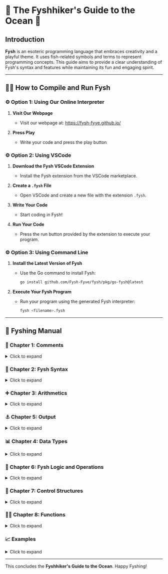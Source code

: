 # 🌊 The Fyshhiker's Guide to the Ocean 🐋 


## Introduction

**Fysh** is an esoteric programming language that embraces creativity and a playful theme. It uses fish-related symbols and terms to represent programming concepts. This guide aims to provide a clear understanding of Fysh's syntax and features while maintaining its fun and engaging spirit.

---

## 👩‍💻 How to Compile and Run Fysh

### ⚙️ Option 1: Using Our Online Interpreter
1. **Visit Our Webpage**
   - Visit our webpage at: https://fysh-fyve.github.io/

2. **Press Play**
   - Write your code and press the play button


### ⚙️ Option 2: Using VSCode

1. **Download the Fysh VSCode Extension**
   - Install the Fysh extension from the VSCode marketplace.

2. **Create a `.fysh` File**
   - Open VSCode and create a new file with the extension `.fysh`.

3. **Write Your Code**
   - Start coding in Fysh!

4. **Run Your Code**
   - Press the run button provided by the extension to execute your program.


### ⚙️ Option 3: Using Command Line
1. **Install the Latest Version of Fysh**
   - Use the Go command to install Fysh:

     ```bash
     go install github.com/Fysh-Fyve/fysh/pkg/go-fysh@latest
     ```

2. **Execute Your Fysh Program**
   - Run your program using the generated Fysh interpreter:

     ```bash
     fysh <filename>.fysh
     ```

---
## 🐙 Fyshing Manual

### 💬 Chapter 1: Comments

<details>
  <summary>Click to expand</summary>

#### 🔉 Single-line Comments

Single-line comments start with navigator fish `><//>`.

```fysh
><//> What's cookin' good lookin'?
```

#### 🔊 Multi-line Comments

For longer explanations, multiline comments are used. They are enclosed with
`></*>` and `<*\><`

```fysh
></*>
How to grill a Fysh:
1. Catch a Fysh
2. Grill the Fysh
3. Eat the Fysh
<*/><
```

</details>


### 🐠 Chapter 2: Fysh Syntax

<details>
  <summary>Click to expand</summary>

#### 🐟 Variables

In Fysh, variables are declared using the syntax `><variableName>`. Every line of Fysh code ends with a tilde `~`.

**Example:**
```fysh
><Steven> ~
```

#### 👉🏻 Assigning Values
Variables can be assigned values using either the `≈` or `=` operator.

**Example:**
`Steven` is assigned the value of `CoolFysh`:
```fysh
><Steven> ≈ ><CoolFysh> ~
```

#### 🔟 Binary Scales

A fysh's scales represents it's binary value `><})}>`:

- **Scales Representing Binary 1:** `{` and `}`
- **Scales Representing Binary 0:** `(` and `)`

> **Note:** The direction of the scales does not matter. `{` and `}` both represent binary `1`, and `(` and `)` both represent binary `0`.

**Example:**

Here we assign the binary value `0b101` (5 in decimal) to `Steven`:

```fysh
><steven> ≈ ><})}> ~ 
```

#### 👁️ Optional Visuals

`><})}>` is blind, but we can give it eyes... multiple eyes! 🐟👀
**Valid Eye Symbols:** `o`, `°`
> **Note:** This is completely optional. 

```fysh
><steven> ≈ ><})}°>   ~
><steven> ≈ ><{({°>   ~
><steven> ≈ ><{({o>   ~ 
><steven> ≈ ><{({°°>  ~
><steven> ≈ ><{({o°>  ~
><steven> ≈ ><}({°o°> ~
```
</details>

### ➕ Chapter 3: Arithmetics
<details>
  <summary>Click to expand</summary>

#### ➕ Addition
To add two fyshes, place variables or values next to each other. The value of a school of Fysh is the sum of each member. 

**Example:**
steven = 4 + 1 (binary: `0b100` + `0b001`)
```fysh
><steven> ≈ ><{((°> ><(({°> ~
```
In this example:

- `><{((°>` represents `0b100` (4)
- `><(({°>` represents `0b001` (1)
- `steven` is assigned `4 + 1 = 5`

#### ➖ Subtraction
Some fysh are negative and start to swim away. Fysh swimming to the left take away from the school's value.
> **Note:** Fysh swim to the left flips the sign of the fysh. So a negative variable swimming left will become positive.

**Example:**
steven = 7 - 2 (binary: `0b111` - `0b010`)
```fysh
><steven> ≈ ><{{{°> <°)})>< ~ 
```
#### ❤️ Multiplication
Fysh often get lonely. This loneliness causes fysh to meet new fysh and proliferate, quickly multiplying their numbers.
> **Note:** Every possible representation of a heart is valid for multiplication. If there's a heart that doesn't work, please let us know.

**Example:**
steven = 6 * 7 (binary: `0b110` * `0b111`)
```fysh
><steven> = ><{{(°> <3 ><{{{°> ~
><steven> ≈ ><{{(°> ♡ ><{{{°> ~
><steven> ≈ ><{{(°> 💘 ><{{{°> ~
```

#### 💔 Division
Not every fysh story is a happy one. At times, separation is inevitable, and their division breaks their hearts, causing their numbers to dwindle.
Division is represented by a broken heart `</3` or `💔`.

**Example:**
Steven = 25 / 5 (binary: `0b11001` / `0b101`)
```fysh
><steven> ≈ ><{{(({°> </3 ><{({°> ~
><steven> ≈ ><{{(({°> 💔 ><{({°> ~
```

#### 🎣 Fysh Bowls (Parentheses)

Fysh are often abducted and kept in small glass fysh bowls for the amusement of land-dwellers. These bowls are represented by `( )`.
This is used to group fysh together, allowing their operations to be performed first.

**Example:**
steven = 5 / (5 - 4) (binary: `0b101` / (`0b101` - `0b100`))
```fysh
><steven> ≈ ><{({°> 💔 ( ><{({°> <°}))>< ) ~
```


#### 📈 Increment
  As life goes on, we learn from our mistakes and improve.
  Steven’s self help journey allowed them to grow an extra tail, incrementing
  their value by 1.

**Example:**
steven = steven + 1
```fysh
>><steven> ~
```

#### 📉 Decrement
  Sometimes we feel like a fyshup, a failure. And that's ok, it’s
  a part of being fysh. However for some fysh, this feeling is too much to
  handle and is internalized. They haven’t received the emotional support they
  need and have gone on a downward spiral, causing them to feel worthless. They
  begin to retreat and try to swim away in the opposite direction causing their
  value to decrement by 1.

**Example:**
steven = steven - 1
```fysh
<steven><< ~
```

#### 🍢 Random Number Generation
The random number generator is represented with a grilled fysh. It generates a random signed 32-bit number that determines the doneness of the fysh.

**Example:**
```fysh
><####> ~
```

</details>

### ⚓ Chapter 5: Output

<details>
  <summary>Click to expand</summary>

#### ⛓️ Output Value

To output the value of a variable, use an anchor `(+o` or `⚓`.



**Example:**
Output the value of `Steven`:
```fysh
(+o ><{({°> ~
```

</details>


### 📊 Chapter 4: Data Types

<details>
  <summary>Click to expand</summary>

#### 📏 Integers
  Fysh with binary scales `><})}>` are integers.

**Example:**
Steven = 5 (binary: `0b101`)
```fysh
><steven> ≈ ><{({°> ~
```

#### 🦴 Floats with One Bone
  Some people like to play with their food, so they pick away at steven, leaving only a fraction of them behind. This exposes the bones (`-`) of the fysh. Bones help to separate the integer and decimal parts of the fysh.

**Example:**
```fysh
><steven> ≈ ><{{{-{({°> ~
```
Explanation:

- `><{{{-` represents the integer part `7` (binary: `0b111`)
- `-{({°>` represents the fractional part `0.5` (binary: `0b101`)
- Steven's value is `7 + 0.5 = 7.5`.

#### 🦴🦴🦴 Floats with Multiple Bones
When multiple bones are present, the additonal values are added at the end of the decimal part. Steven's value is `2 + 0.15 + 0.005 = 15.155`.

**Example:**
```fysh
><steven> ≈ ><{(-{{{{-{{{°> ~
```
Explanation:

- `><{(-` represents the integer part `2` (binary: `0b10`)
- `-{{{{-` represents the fractional part `0.15` (binary: `0b1111`)
- `-{{{°>` represents the additional fractional part `0.007` (binary: `0b111`)
- steven's value is `2 + 0.15 + 0.007 = 2.157`.

#### 🫧 Bubbles (Strings)
Fysh blow bubbles, and these bubbles can be used to represent strings. 
Bubble strings are enclosed in `🫧` or `*`.

**Example:**
```fysh
><steven> ≈ 🫧Hello, World!🫧 ~
><steven> = *Hello, World!* ~
```

#### 📦 Arrays and Traversal
Arrays are represented by a fysh tank `[ ]`. Each item is separated
  by fysh food `-`.

**Example:**
steven = [6,2] (binary: `[0b110, 0b010]`)
```fysh
><steven> ≈ [><{{(°> - ><({(°>] ~
```

  To access array elements, use the array variable followed by `[index]`.
> **Note:** Array indexes start at 0.

**Example:**
steven[1] (accessing the second element of steven)
```fysh
><steven>[><(({°>] ~
```
</details>

### 🧠 Chapter 6: Fysh Logic and Operations

<details>
  <summary>Click to expand</summary>

#### 🐸 Tadpoles

The greater than and less than operations are represented by tadpoles `~o` and `o~`. Tadpoles swim towards the bigger Fysh, indicating the direction of the comparison.

**Example:**
```fysh
><//> Greater/Less than
><steven> o~ ><{({°> ~    ><//> Steven > 1
><steven> ~o ><{{{°> ~    ><//> Steven < 7

><//> Greater/Less than or equal to (replace ~ with ≈ or =)
><steven> o≈ ><{({°> ~    ><//> Steven >= 1
><steven> =o ><{{{°> ~    ><//> Steven <= 7
```

#### 🤔 Logical Operations

Fysh supports standard logical operations:

- **AND**: `&&`
- **OR**: `||`
- **NOT**: `!!`

**Example:**
```fysh
><steven> && ><Alive> ~   ><//> Steven and Alive
><steven> || ><Alive> ~   ><//> Steven or Alive
!! ><steven> ~            ><//> Not Steven
```

#### 🔧 Bitwise Operations

  Steven is bored and looking to have their bits rearranged. At Fysh, we're
  here to help! Steven has been provided with a variety of tools and bitwise
  manipulations to satisfy their bit busting needs:
  - `AND (&)`
  - `OR (|)`
  - `XOR (^)`
  - `NOT (!)`
  
> **Note:** Currently does not support floats

```fysh
><steven> & ><(({°> ~  ><//> Steven and 1
><steven> | ><(({°> ~  ><//> Steven or 1
><steven> ^ ><(({°> ~  ><//> Steven xor 1
! ><steven> ~          ><//> Not Steven
```
#### 🔄 Logical Shift Operations
 You can even use logical shifts! Steven shifts their
  bits to the left then right by 1.
  - **Left shift (`<<`):**
  - **Right shift (`>>`):**


> **Note:** Currently does not support floats

**Example:**
```fysh
><steven> << ><(({°> ~   ><//> Steven left shift 1
><steven> >> ><(({°> ~   ><//> Steven right shift 1
```
</details>

### 🔄 Chapter 7: Control Structures

<details>
  <summary>Click to expand</summary>

#### 🔁 While Loops

  While loops can be represented using whirlpools:

- `@`
- `🌀`
- `><(((@>`

The condition stored in either:
- `( )` fysh bowl
- `[ ]` fysh tank

The loop body is enclosed between `><>` and `<><`.

**Example:**
```fysh
🌀 [><steven> o~ ><{((°>]            ><//> while steven > 4
><>
    <steven><< ~                    ><//> steven--
<><

@ (><steven> ~o ><{((°>)            ><//> while steven < 4
><>
    >><steven> ~                    ><//> steven++
<><

><(((@> [><steven> o≈ ><{((°>]      ><//> while steven >= 4
><>
    <steven><< ~                    ><//> steven--
<><
```

#### ❓ Conditional Statements

Conditional statements run based on how each Fysh feels

##### 😊 **`if` Statements: The Happy Fysh `><(((^>`**
These Fysh are overjoyed because they're the center of attention—they feel wanted and loved.

**Example:**
```fysh
><(((^> [><steven> o~ ><{((°>]     ><//> if steven > 4
><>
    <steven><< ~                   ><//> steven--
<><
```

##### 😵 **`else` Statement: The Sad (Dead) Fysh `><(((*>`** 
These fysh feel like they're an afterthought and are often left behind. This makes them feel sad and dead inside.

**Example:**
```fysh
><(((*>                      ><//> else
><>
    ><steven> ≈ ><(((°> ~    ><//> steven = 0
<><
```

##### 😐 **`else if` Statement: The Middle Child `><(((*> ><(((^>`**
These fysh are a combination of a dead and a happy fish, symbolizing the middle child. Not the first choice but not the last.

```fysh
><(((*> ><(((^> [><steven> ~o ><{((°>]     ><//> else if steven < 4
><>
    >><steven> ~                           ><//> steven++
<><
```

</details>

### 🧑‍🔧 Chapter 8: Functions

<details>
  <summary>Click to expand</summary>

#### ✏️ Defining Functions


Functions (subroutines) are defined using a submarine `>(functionName)`, with parameters `><param>`. The function body is enclosed between `><>` and `<><`. To return a value, use a squid `<~` or `🦑`.

**Example:**
```fysh
>(add) ><param1> ><param2>       ><//> def add(param1, param2)
><>
    <~ ><param1> ♡ ><param2> ~  ><//> Return the product of param1 and param2
<><
```

#### 📞 Calling Functions

To call a function, place the submarine in a fish tank `[ ]`, along with its arguments, separated by fish food `-`.

> **Note:** The submarine can be placed anywhere in the fish tank as long as the arguments are in the correct order.

**Example:**
```fysh
[>(submarine) ><fysh1> - ><fysh2>] ~     ><//> submarine(fysh1, fysh2)
```

</details>



### 📈 Examples

<details>
  <summary>Click to expand</summary>

<details>
  <summary>❗Factorial Example</summary>

#### ❗Factorial Example

This program calculates the factorial of a number, in this case, 5. The factorial of 5 is 120.

```fysh
><//> Factorial Example

><number>    ≈ ><{({°> ~                        ><//> number = 5
><factorial> ≈ ><(({°> ~                        ><//> factorial = 1

🌀 [><number> o~ ><(({°>]
><>
    ><factorial> ≈ ><factorial> ♡ ><number> ~   ><//> factorial = factorial * number
    <number><< ~                                ><//> number--
<><

⚓ ><factorial> ~                               ><//> print(factorial)
```

**Explanation:**

1. **Variable Declarations:**
   - `><number> ≈ ><{({°> ~` assigns 5 to `number`.
   - `><factorial> ≈ ><(({°> ~` assigns 1 to `factorial`.

2. **While Loop:**
   - `🌀 [><number> o~ ><(({°>]` loops while `number` > 1.
   - Inside the loop:
     - Multiply `factorial` by `number`.
     - Decrement `number`.

3. **Output:**
   - `⚓ ><factorial> ~` outputs the calculated factorial.

</details>

<details>
  <summary>🔁Fibonacci Example (recursion)</summary>
  
#### 🔁Fibonacci Example

This program calculates the nth Fibonacci number, in this case, the 7th. The 7th Fibonacci number is equal to 13.

```fysh
><//> Fibonacci Example

>(fib) ><n>                            ><//> def fib(n)
><>
    ><(((^> [><n> ~o ><({(°>]          ><//> if n < 2
    ><>
        🦑 ><n> ~                      ><//> Return 'n' if 'n' < 2
    <><
    ><(((*>                            ><//> else
    ><>
        ><a> ≈ [>(fib) ><n> <({><] ~   ><//> a = fib(n - 1)
        ><b> ≈ [>(fib) ><n> <{(><] ~   ><//> b = fib(n - 2)
        🦑 ><a> ><b> ~                 ><//> Return a + b
    <><
<><

><result> ≈ [>(fib) ><{{{°>] ~         ><//> result = fib(7)
⚓ ><result> ~                         ><//> print(result)
```

**Explanation:**

1. **Function Definition:**
   - `>(fib) ><n>` defines the function `fib` with parameter `n`.
   - If `n` is less than 2:
     - Return `n`.
   - Else:
     - Compute `a = fib(n - 1)`.
     - Compute `b = fib(n - 2)`.
     - Return `a + b`.

2. **Function Call:**
   - `><result> ≈ [>(fib) ><{{{°>] ~` calls `fib(7)` and assigns the result to `result`. result = fib(7)

3. **Output:**
   - `⚓ ><result> ~` outputs the 7th Fibonacci number (13).
</details>
</details>

---

This concludes the **Fyshhiker's Guide to the Ocean**. Happy Fyshing!

